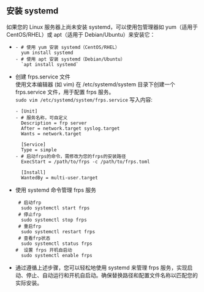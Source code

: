 ## 安装 systemd

如果您的 Linux 服务器上尚未安装 systemd，可以使用包管理器如 yum（适用于 CentOS/RHEL）或 apt（适用于 Debian/Ubuntu）来安装它：
- ```
  - # 使用 yum 安装 systemd（CentOS/RHEL）
    yum install systemd  
  - # 使用 apt 安装 systemd（Debian/Ubuntu）
    `apt install systemd`  
  ```
- 创建 frps.service 文件  
    使用文本编辑器 (如 vim) 在 /etc/systemd/system 目录下创建一个 frps.service 文件，用于配置 frps 服务。  
    `sudo vim /etc/systemd/system/frps.service`
  写入内容:
  ```
  - [Unit]
  - # 服务名称，可自定义
    Description = frp server  
    After = network.target syslog.target  
    Wants = network.target  
    
    [Service]  
    Type = simple  
  - # 启动frps的命令，需修改为您的frps的安装路径
    ExecStart = /path/to/frps -c /path/to/frps.toml  
    
    [Install]  
    WantedBy = multi-user.target  
  ```
- 使用 systemd 命令管理 frps 服务
  ```
   # 启动frp
    sudo systemctl start frps  
   # 停止frp
    sudo systemctl stop frps  
   # 重启frp
    sudo systemctl restart frps  
   # 查看frp状态
    sudo systemctl status frps  
  #  设置 frps 开机自启动  
    sudo systemctl enable frps  
  ```
- 通过遵循上述步骤，您可以轻松地使用 systemd 来管理 frps 服务，实现启动、停止、自动运行和开机自启动。确保替换路径和配置文件名称以匹配您的实际安装。